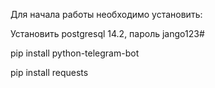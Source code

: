 Для начала работы необходимо установить:

Установить postgresql 14.2, пароль jango123#

pip install python-telegram-bot

pip install requests